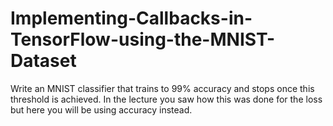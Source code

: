 # Implementing-Callbacks-in-TensorFlow-using-the-MNIST-Dataset
 Write an MNIST classifier that trains to 99% accuracy and stops once this threshold is achieved. In the lecture you saw how this was done for the loss but here you will be using accuracy instead.
